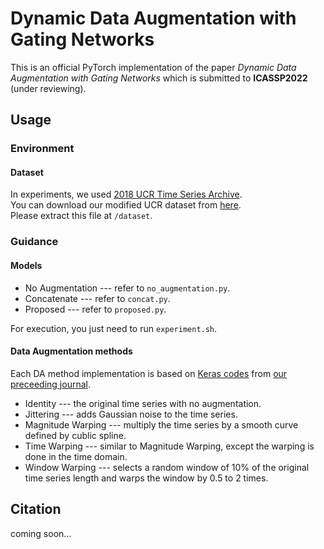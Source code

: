 # Dynamic Data Augmentation with Gating Networks
This is an official PyTorch implementation of the paper *Dynamic Data Augmentation with Gating Networks* which is submitted to **ICASSP2022** (under reviewing).  

## Usage

### Environment

#### Dataset
In experiments, we used [2018 UCR Time Series Archive](https://www.cs.ucr.edu/~eamonn/time_series_data_2018/).  
You can download our modified UCR dataset from [here](https://drive.google.com/file/d/1w1--ckigeF-PPzbwa7_6ghJdPqo7P3_P/view?usp=sharing).  
Please extract this file at ```/dataset```.  

### Guidance

#### Models
* No Augmentation --- refer to ```no_augmentation.py```.  
* Concatenate --- refer to ```concat.py```.  
* Proposed --- refer to ```proposed.py```.  

For execution, you just need to run ```experiment.sh```.  

#### Data Augmentation methods
Each DA method implementation is based on [Keras codes](https://github.com/uchidalab/time_series_augmentation) from [our preceeding journal](https://journals.plos.org/plosone/article?id=10.1371/journal.pone.0254841).
* Identity --- the original time series with no augmentation.  
* Jittering --- adds Gaussian noise to the time series.  
* Magnitude Warping --- multiply the time series by a smooth curve defined by cublic spline.  
* Time Warping --- similar to Magnitude Warping, except the warping is done in the time domain.  
* Window Warping --- selects a random window of 10% of the original time series length and warps the window by 0.5 to 2 times.  

## Citation
coming soon...  
